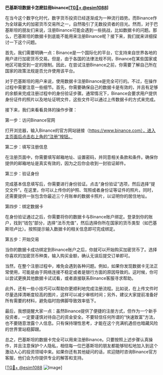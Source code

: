 **巴基斯坦数据卡怎麽註冊binance[[TG💪+ @esim1088](https://t.me/s/esim1088)]**

在当今这个数字化时代，数字货币投资已经逐渐成为一种流行趋势。而Binance作为全球最大的加密货币交易所之一，自然吸引了无数投资者的目光。然而，对于巴基斯坦的朋友们来说，注册Binance可能会遇到一些挑战，比如数据卡的问题。那么，巴基斯坦的数据卡到底能不能用来注册Binance呢？接下来，我们就来详细探讨一下这个问题。

首先，我们需要明确一点：Binance是一个国际化的平台，它支持来自世界各地的用户进行加密货币交易。但是，由于各国的法律法规不同，Binance在某些国家或地区可能受到一定的限制。因此，在尝试注册Binance之前，你需要了解自己所在国家的政策法规是否允许使用该平台。

对于巴基斯坦的用户来说，使用数据卡注册Binance是完全可行的。不过，在操作过程中需要注意一些细节。首先，你需要确保自己的数据卡是有效的，并且有足够的余额来完成注册过程中的身份验证步骤。通常情况下，Binance会要求用户提供身份证件的照片以及地址证明文件，这些文件可以通过上传数据卡的方式来完成。

接下来，我们来看看具体的操作步骤：

第一步：访问Binance官网

打开浏览器，输入Binance的官方网站链接（https://www.binance.com），进入主页面后点击右上角的“注册”按钮。

第二步：填写注册信息

在注册页面中，你需要填写邮箱地址、设置密码，并同意相关条款和条件。确保你提供的邮箱地址是真实有效的，因为之后你会收到一封验证邮件。

第三步：验证身份

完成基本信息填写后，你需要进行身份验证。点击“身份验证”选项，然后选择“提交文件”。在这里，你可以上传你的护照、驾照或者身份证等证件的照片。同时，还需要提供一张包含你最近三个月账单的数据卡照片，以证明你的居住地址。

第四步：绑定数据卡

在身份验证通过之后，你需要将你的数据卡与Binance账户绑定。登录到你的账户，找到“钱包”部分，选择“法币充值”，然后选择你所在国家的货币类型（如巴基斯坦卢比）。按照提示输入数据卡的相关信息即可完成绑定。

第五步：开始交易

当你的数据卡成功绑定到Binance账户之后，你就可以开始购买加密货币了。选择你喜欢的加密货币种类，输入购买金额，确认无误后提交订单即可。

当然，在整个注册过程中，难免会遇到各种问题。例如，如果你发现数据卡无法正常使用，可能是由于网络连接不稳定或者是银行方面的原因导致的。这时候，你可以尝试更换其他数据卡试试看，或者直接联系Binance客服寻求帮助。

此外，还有一些小技巧可以帮助你更顺利地完成注册流程。比如说，在上传文件时尽量选择清晰度较高的图片，这样可以减少审核时间；另外，建议大家提前准备好所有需要的材料，避免临时抱佛脚导致效率低下。

最后，我想提醒大家一点：虽然Binance提供了便捷的注册方式，但作为一个新手投资者，一定要谨慎对待自己的资金安全。不要轻信任何所谓的“快速致富”方法，也不要随意泄露个人信息。只有保持理性思考，才能在这个充满机遇但也暗藏风险的世界里站稳脚跟。

总之，巴基斯坦的数据卡完全可以用来注册Binance。只要按照上述步骤认真操作，并且注意保护个人隐私，相信每一位巴基斯坦的朋友都能够轻松地加入到这个激动人心的投资领域中来。如果你还有其他疑问的话，欢迎随时咨询Binance官方客服，他们会为你提供专业的解答和支持。

[[TG💪+ @esim1088](https://t.me/s/esim1088) ![Image](https://i.postimg.cc/4NQfJmqS/Snipaste-2025-05-13-00-14-12.png)]